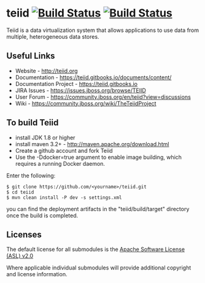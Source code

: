 teiid [![Build Status](https://hudson.jboss.org/hudson/job/Teiid%20-%20Continuous%20Build/lastBuild/buildStatus)](https://hudson.jboss.org/hudson/job/Teiid%20-%20Continuous%20Build/lastBuild/) 
[![Build Status](https://hudson.jboss.org/hudson/job/Teiid-WeeklyBuild/lastBuild//buildStatus)](https://hudson.jboss.org/hudson/job/Teiid-WeeklyBuild/lastBuild/)
=====

Teiid is a data virtualization system that allows applications to use data from multiple, heterogeneous data stores.

## Useful Links
- Website - http://teiid.org
- Documentation - https://teiid.gitbooks.io/documents/content/
- Documentation Project - https://teiid.gitbooks.io
- JIRA Issues -  https://issues.jboss.org/browse/TEIID
- User Forum - https://community.jboss.org/en/teiid?view=discussions
- Wiki - https://community.jboss.org/wiki/TheTeiidProject

## To build Teiid
- install JDK 1.8 or higher
- install maven 3.2+ - http://maven.apache.org/download.html
- Create a github account and fork Teiid
- Use the -Ddocker=true argument to enable image building, which requires a running Docker daemon.

Enter the following:

	$ git clone https://github.com/<yourname>/teiid.git
	$ cd teiid
	$ mvn clean install -P dev -s settings.xml
	
you can find the deployment artifacts in the "teiid/build/target" directory once the build is completed.

Licenses
-------

The default license for all submodules is the [Apache Software License (ASL) v2.0][1]

Where applicable individual submodules will provide additional copyright and license information.

[1]: view-source:https://www.apache.org/licenses/LICENSE-2.0
